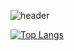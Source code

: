 ![header](https://capsule-render.vercel.app/api?type=slice&color=gradient&height=300&section=header&text=capsule%20render&fontSize=90)


[![Top Langs](https://github-readme-stats.vercel.app/api/top-langs/?username=bbbkickaaa)](https://github.com/bbbkickaaa/github-readme-stats)

<!--
**bbbkickaaa/bbbkickaaa** is a ✨ _special_ ✨ repository because its `README.md` (this file) appears on your GitHub profile.


Here are some ideas to get you started:

- 🔭 I’m currently working on ...
- 🌱 I’m currently learning ...
- 👯 I’m looking to collaborate on ...
- 🤔 I’m looking for help with ...
- 💬 Ask me about ...
- 📫 How to reach me: ...
- 😄 Pronouns: ...
- ⚡ Fun fact: ...
-->
